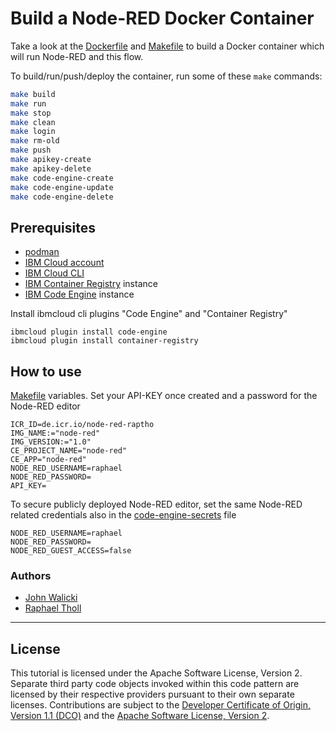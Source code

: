# Build a Node-RED Docker Container

Take a look at the [Dockerfile](Dockerfile) and [Makefile](Makefile) to build a Docker container which will run
Node-RED and this flow.

To build/run/push/deploy the container, run some of these `make` commands:

```sh
make build
make run
make stop
make clean
make login
make rm-old
make push
make apikey-create
make apikey-delete
make code-engine-create
make code-engine-update
make code-engine-delete
```

## Prerequisites

- [podman](https://podman.io/getting-started/installation)
- [IBM Cloud account](https://cloud.ibm.com/)
- [IBM Cloud CLI](https://cloud.ibm.com/docs/cli?topic=cli-getting-started)
- [IBM Container Registry](https://cloud.ibm.com/registry/catalog) instance
- [IBM Code Engine](https://cloud.ibm.com/codeengine/overview) instance

Install ibmcloud cli plugins "Code Engine" and "Container Registry"

```
ibmcloud plugin install code-engine
ibmcloud plugin install container-registry
```

## How to use

[Makefile](Makefile) variables. Set your API-KEY once created and a password for the Node-RED editor

```
ICR_ID=de.icr.io/node-red-raptho
IMG_NAME:="node-red"
IMG_VERSION:="1.0"
CE_PROJECT_NAME="node-red"
CE_APP="node-red"
NODE_RED_USERNAME=raphael
NODE_RED_PASSWORD=
API_KEY=
```

To secure publicly deployed Node-RED editor, set the same Node-RED related credentials also in the [code-engine-secrets](code-engine-secrets) file

```
NODE_RED_USERNAME=raphael
NODE_RED_PASSWORD=
NODE_RED_GUEST_ACCESS=false
```

### Authors

- [John Walicki](https://github.com/johnwalicki)
- [Raphael Tholl](https://github.com/RapTho)

---

## License

This tutorial is licensed under the Apache Software License, Version 2. Separate third party code objects invoked within this code pattern are licensed by their respective providers pursuant to their own separate licenses. Contributions are subject to the [Developer Certificate of Origin, Version 1.1 (DCO)](https://developercertificate.org/) and the [Apache Software License, Version 2](http://www.apache.org/licenses/LICENSE-2.0.txt).
